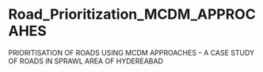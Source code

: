 # Road_Prioritization_MCDM_APPROCAHES
PRIORITISATION OF ROADS USING MCDM  APPROACHES – A CASE STUDY OF ROADS IN  SPRAWL AREA OF HYDEREABAD
